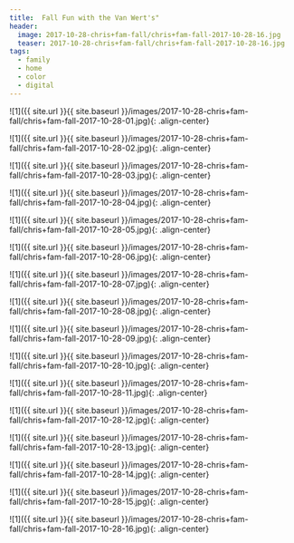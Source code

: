 ```yaml
---
title:  Fall Fun with the Van Wert's"
header:
  image: 2017-10-28-chris+fam-fall/chris+fam-fall-2017-10-28-16.jpg
  teaser: 2017-10-28-chris+fam-fall/chris+fam-fall-2017-10-28-16.jpg
tags: 
  - family
  - home
  - color
  - digital
---
```


<p></p>
![1]({{ site.url }}{{ site.baseurl }}/images/2017-10-28-chris+fam-fall/chris+fam-fall-2017-10-28-01.jpg){: .align-center}
<figcaption> </figcaption>
<p></p>

<p></p>
![1]({{ site.url }}{{ site.baseurl }}/images/2017-10-28-chris+fam-fall/chris+fam-fall-2017-10-28-02.jpg){: .align-center}
<figcaption> </figcaption>
<p></p>

<p></p>
![1]({{ site.url }}{{ site.baseurl }}/images/2017-10-28-chris+fam-fall/chris+fam-fall-2017-10-28-03.jpg){: .align-center}
<figcaption> </figcaption>
<p></p>

<p></p>
![1]({{ site.url }}{{ site.baseurl }}/images/2017-10-28-chris+fam-fall/chris+fam-fall-2017-10-28-04.jpg){: .align-center}
<figcaption> </figcaption>
<p></p>

<p></p>
![1]({{ site.url }}{{ site.baseurl }}/images/2017-10-28-chris+fam-fall/chris+fam-fall-2017-10-28-05.jpg){: .align-center}
<figcaption> </figcaption>
<p></p>

<p></p>
![1]({{ site.url }}{{ site.baseurl }}/images/2017-10-28-chris+fam-fall/chris+fam-fall-2017-10-28-06.jpg){: .align-center}
<figcaption> </figcaption>
<p></p>

<p></p>
![1]({{ site.url }}{{ site.baseurl }}/images/2017-10-28-chris+fam-fall/chris+fam-fall-2017-10-28-07.jpg){: .align-center}
<figcaption> </figcaption>
<p></p>

<p></p>
![1]({{ site.url }}{{ site.baseurl }}/images/2017-10-28-chris+fam-fall/chris+fam-fall-2017-10-28-08.jpg){: .align-center}
<figcaption> </figcaption>
<p></p>

<p></p>
![1]({{ site.url }}{{ site.baseurl }}/images/2017-10-28-chris+fam-fall/chris+fam-fall-2017-10-28-09.jpg){: .align-center}
<figcaption> </figcaption>
<p></p>

<p></p>
![1]({{ site.url }}{{ site.baseurl }}/images/2017-10-28-chris+fam-fall/chris+fam-fall-2017-10-28-10.jpg){: .align-center}
<figcaption> </figcaption>
<p></p>

<p></p>
![1]({{ site.url }}{{ site.baseurl }}/images/2017-10-28-chris+fam-fall/chris+fam-fall-2017-10-28-11.jpg){: .align-center}
<figcaption> </figcaption>
<p></p>

<p></p>
![1]({{ site.url }}{{ site.baseurl }}/images/2017-10-28-chris+fam-fall/chris+fam-fall-2017-10-28-12.jpg){: .align-center}
<figcaption> </figcaption>
<p></p>

<p></p>
![1]({{ site.url }}{{ site.baseurl }}/images/2017-10-28-chris+fam-fall/chris+fam-fall-2017-10-28-13.jpg){: .align-center}
<figcaption> </figcaption>
<p></p>

<p></p>
![1]({{ site.url }}{{ site.baseurl }}/images/2017-10-28-chris+fam-fall/chris+fam-fall-2017-10-28-14.jpg){: .align-center}
<figcaption> </figcaption>
<p></p>

<p></p>
![1]({{ site.url }}{{ site.baseurl }}/images/2017-10-28-chris+fam-fall/chris+fam-fall-2017-10-28-15.jpg){: .align-center}
<figcaption> </figcaption>
<p></p>

<p></p>
![1]({{ site.url }}{{ site.baseurl }}/images/2017-10-28-chris+fam-fall/chris+fam-fall-2017-10-28-16.jpg){: .align-center}
<figcaption> </figcaption>
<p></p>

